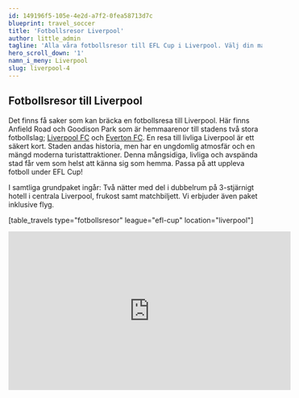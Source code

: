 ```yaml
---
id: 149196f5-105e-4e2d-a7f2-0fea58713d7c
blueprint: travel_soccer
title: 'Fotbollsresor Liverpool'
author: little_admin
tagline: 'Alla våra fotbollsresor till EFL Cup i Liverpool. Välj din match med biljett, hotell & flyg nedan.'
hero_scroll_down: '1'
namn_i_meny: Liverpool
slug: liverpool-4
---
```

<h2>Fotbollsresor till Liverpool</h2>
<p>Det finns få saker som kan bräcka en fotbollsresa till Liverpool. Här finns Anfield Road och Goodison Park som är hemmaarenor till stadens två stora fotbollslag; <a href="http://olka.se/fotbollsresor/efl-cup/liverpool/liverpool-fc/">Liverpool FC</a> och <a href="http://olka.se/fotbollsresor/efl-cup/liverpool/everton/">Everton FC</a>. En resa till livliga Liverpool är ett säkert kort. Staden andas historia, men har en ungdomlig atmosfär och en mängd moderna turistattraktioner. Denna mångsidiga, livliga och avspända stad får vem som helst att känna sig som hemma. Passa på att uppleva fotboll under EFL Cup!</p>
<p>I samtliga grundpaket ingår: Två nätter med del i dubbelrum på 3-stjärnigt hotell i centrala Liverpool, frukost samt matchbiljett. Vi erbjuder även paket inklusive flyg.</p>
<p>[table_travels type="fotbollsresor" league="efl-cup" location="liverpool"]</p>
<p><iframe src="https://www.youtube.com/embed/VIjZ-waklJo" width="560" height="315" frameborder="0" allowfullscreen="allowfullscreen" data-mce-fragment="1"></iframe></p>
